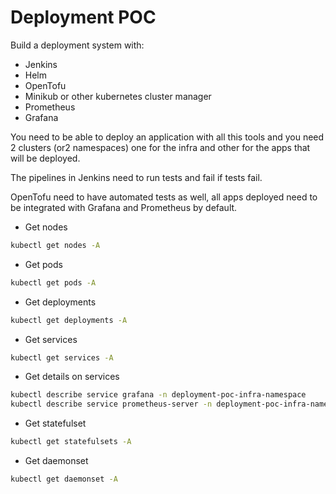 # Deployment POC

Build a deployment system with:
- Jenkins
- Helm
- OpenTofu
- Minikub or other kubernetes cluster manager
- Prometheus
- Grafana 

You need to be able to deploy an application with all this tools and you need 2 clusters (or2 namespaces) one for the infra and other for the apps that will be deployed.

The pipelines in Jenkins need to run tests and fail if tests fail. 

OpenTofu need to have automated tests as well, all apps deployed need to be integrated with Grafana and Prometheus by default.

* Get nodes
```bash
kubectl get nodes -A
```

* Get pods
```bash
kubectl get pods -A
```

* Get deployments
```bash
kubectl get deployments -A
```

* Get services
```bash
kubectl get services -A
```

* Get details on services
```bash
kubectl describe service grafana -n deployment-poc-infra-namespace
kubectl describe service prometheus-server -n deployment-poc-infra-namespace
```

* Get statefulset
```bash
kubectl get statefulsets -A
```

* Get daemonset
```bash
kubectl get daemonset -A
```